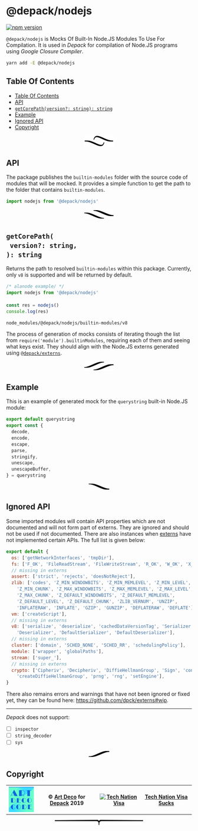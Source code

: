 # @depack/nodejs

[![npm version](https://badge.fury.io/js/%40depack%2Fnodejs.svg)](https://npmjs.org/package/@depack/nodejs)

`@depack/nodejs` is Mocks Of Built-In Node.JS Modules To Use For Compilation. It is used in _Depack_ for compilation of Node.JS programs using _Google Closure Compiler_.

```sh
yarn add -E @depack/nodejs
```

## Table Of Contents

- [Table Of Contents](#table-of-contents)
- [API](#api)
- [`getCorePath(version?: string): string`](#getcorepathversion-string-string)
- [Example](#example)
- [Ignored API](#ignored-api)
- [Copyright](#copyright)

<p align="center"><a href="#table-of-contents"><img src=".documentary/section-breaks/0.svg?sanitize=true"></a></p>

## API

The package publishes the `builtin-modules` folder with the source code of modules that will be mocked. It provides a simple function to get the path to the folder that contains `builtin-modules`.

```js
import nodejs from '@depack/nodejs'
```

<p align="center"><a href="#table-of-contents"><img src=".documentary/section-breaks/1.svg?sanitize=true"></a></p>

## `getCorePath(`<br/>&nbsp;&nbsp;`version?: string,`<br/>`): string`

Returns the path to resolved `builtin-modules` within this package. Currently, only `v8` is supported and will be returned by default.

```js
/* alanode example/ */
import nodejs from '@depack/nodejs'

const res = nodejs()
console.log(res)
```
```
node_modules/@depack/nodejs/builtin-modules/v8
```

The process of generation of mocks consists of iterating though the list from `require('module').builtinModules`, requiring each of them and seeing what keys exist. They should align with the Node.JS externs generated using [`@depack/externs`](https://github.com/dpck/externs).

<p align="center"><a href="#table-of-contents"><img src=".documentary/section-breaks/2.svg?sanitize=true"></a></p>

## Example

This is an example of generated mock for the `querystring` built-in Node.JS module:

```js
export default querystring
export const {
  decode,
  encode,
  escape,
  parse,
  stringify,
  unescape,
  unescapeBuffer,
} = querystring
```

<p align="center"><a href="#table-of-contents"><img src=".documentary/section-breaks/3.svg?sanitize=true"></a></p>

## Ignored API

Some imported modules will contain API properties which are not documented and will not form part of externs. They are ignored and should not be used if not documented. There are also instances when [externs](https://github.com/dpck/externs) have not implemented certain APIs. The full list is given below:

```js
export default {
  os: ['getNetworkInterfaces', 'tmpDir'],
  fs: ['F_OK', 'FileReadStream', 'FileWriteStream', 'R_OK', 'W_OK', 'X_OK'],
  // missing in externs
  assert: ['strict', 'rejects', 'doesNotReject'],
  zlib: ['codes', 'Z_MIN_WINDOWBITS', 'Z_MIN_MEMLEVEL', 'Z_MIN_LEVEL',
    'Z_MIN_CHUNK', 'Z_MAX_WINDOWBITS', 'Z_MAX_MEMLEVEL', 'Z_MAX_LEVEL',
    'Z_MAX_CHUNK', 'Z_DEFAULT_WINDOWBITS', 'Z_DEFAULT_MEMLEVEL',
    'Z_DEFAULT_LEVEL', 'Z_DEFAULT_CHUNK', 'ZLIB_VERNUM', 'UNZIP',
    'INFLATERAW', 'INFLATE', 'GZIP', 'GUNZIP', 'DEFLATERAW', 'DEFLATE'],
  vm: ['createScript'],
  // missing in externs
  v8: ['serialize', 'deserialize', 'cachedDataVersionTag', 'Serializer',
    'Deserializer', 'DefaultSerializer', 'DefaultDeserializer'],
  // missing in externs
  cluster: ['domain', 'SCHED_NONE', 'SCHED_RR', 'schedulingPolicy'],
  module: ['wrapper', 'globalPaths'],
  stream: ['super_'],
  // missing in externs
  crypto: ['Cipheriv', 'Decipheriv', 'DiffieHellmanGroup', 'Sign', 'constants',
    'createDiffieHellmanGroup', 'prng', 'rng', 'setEngine'],
}
```

There also remains errors and warnings that have not been ignored or fixed yet, they can be found here: https://github.com/dpck/externs#wip.

---

_Depack_ does not support:

- [ ] `inspector`
- [ ] `string_decoder`
- [ ] `sys`

<p align="center"><a href="#table-of-contents"><img src=".documentary/section-breaks/4.svg?sanitize=true"></a></p>

## Copyright

<table>
  <tr>
    <th>
      <a href="https://artd.eco">
        <img src="https://raw.githubusercontent.com/wrote/wrote/master/images/artdeco.png" alt="Art Deco" />
      </a>
    </th>
    <th>© <a href="https://artd.eco">Art Deco</a> for <a href="https://artd.eco/depack">Depack</a> 2019</th>
    <th>
      <a href="https://www.technation.sucks" title="Tech Nation Visa">
        <img src="https://raw.githubusercontent.com/artdecoweb/www.technation.sucks/master/anim.gif"
          alt="Tech Nation Visa" />
      </a>
    </th>
    <th><a href="https://www.technation.sucks">Tech Nation Visa Sucks</a></th>
  </tr>
</table>

<p align="center"><a href="#table-of-contents"><img src=".documentary/section-breaks/-1.svg?sanitize=true"></a></p>